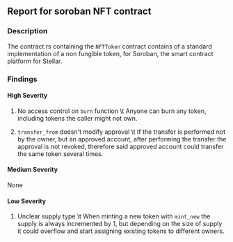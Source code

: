 ## Report for soroban NFT contract

### Description
The contract.rs containing the `NFTToken` contract contains of a standard implementation of a non fungible token, for Soroban, the smart contract platform for Stellar.

### Findings

#### High Severity
1. No access control on `burn` function
\t Anyone can burn any token, including tokens the caller might not own.

2. `transfer_from` doesn't modify approval
\t If the transfer is performed not by the owner, but an approved account, after performing the transfer the approval is not revoked, therefore said approved account could transfer the same token several times.

#### Medium Severity
None

#### Low Severity
1. Unclear supply type
\t When minting a new token with `mint_new` the supply is always incremented by 1, but depending on the size of supply it could overflow and start assigning existing tokens to different owners.